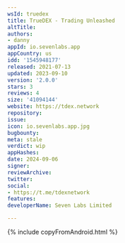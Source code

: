 ```yaml
---
wsId: truedex
title: TrueDEX - Trading Unleashed
altTitle: 
authors:
- danny
appId: io.sevenlabs.app
appCountry: us
idd: '1545948177'
released: 2021-07-13
updated: 2023-09-10
version: '2.0.0'
stars: 3
reviews: 4
size: '41094144'
website: https://tdex.network
repository: 
issue: 
icon: io.sevenlabs.app.jpg
bugbounty: 
meta: stale
verdict: wip
appHashes: 
date: 2024-09-06
signer: 
reviewArchive: 
twitter: 
social:
- https://t.me/tdexnetwork
features: 
developerName: Seven Labs Limited

---
```


{% include copyFromAndroid.html %}